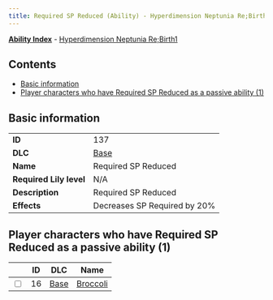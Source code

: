 ```yaml
---
title: Required SP Reduced (Ability) - Hyperdimension Neptunia Re;Birth1
---
```


[**Ability Index**](/neptunia/rb1/ability/index.html) - [Hyperdimension Neptunia Re;Birth1](/neptunia/rb1)

## Contents

- [Basic information](#basic-information)
- [Player characters who have Required SP Reduced as a passive ability (1)](#player-characters-who-have-required-sp-reduced-as-a-passive-ability-1)

## Basic information

|   |   |
| -- | -- |
| **ID** | 137 |
| **DLC** | [Base](/neptunia/rb1/dlc/1-base.html) |
| **Name** | Required SP Reduced |
| **Required Lily level** | N/A |
| **Description** | Required SP Reduced |
| **Effects** | Decreases SP Required by 20% |


## Player characters who have Required SP Reduced as a passive ability (1)

|    | ID | DLC | Name |
| -- | -- | --- | ---- |
| <input type="checkbox" id="rb1-player-1-16" class="trackbox" /> | 16 | [Base](/neptunia/rb1/dlc/1-base.html) | [Broccoli](/neptunia/rb1/player/1-16-broccoli.html) |
